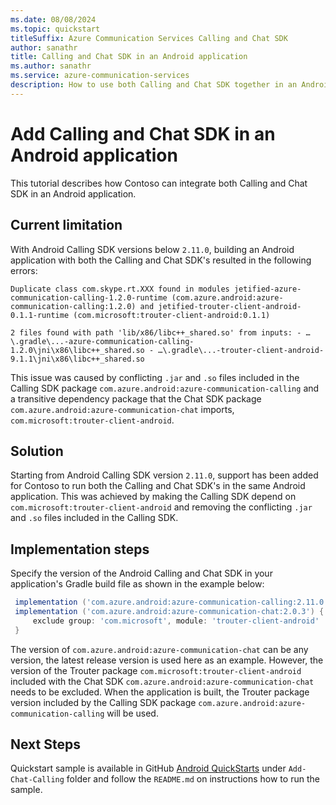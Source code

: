 ```yaml
---
ms.date: 08/08/2024
ms.topic: quickstart
titleSuffix: Azure Communication Services Calling and Chat SDK
author: sanathr
title: Calling and Chat SDK in an Android application
ms.author: sanathr
ms.service: azure-communication-services
description: How to use both Calling and Chat SDK together in an Android application.
---
```

# Add Calling and Chat SDK in an Android application

This tutorial describes how Contoso can integrate both Calling and Chat SDK in an Android application.

## Current limitation

With Android Calling SDK versions below `2.11.0`, building an Android application with both the Calling and Chat SDK's resulted in the following errors:

```
Duplicate class com.skype.rt.XXX found in modules jetified-azure-communication-calling-1.2.0-runtime (com.azure.android:azure-communication-calling:1.2.0) and jetified-trouter-client-android-0.1.1-runtime (com.microsoft:trouter-client-android:0.1.1)

2 files found with path 'lib/x86/libc++_shared.so' from inputs: - …\.gradle\...-azure-communication-calling-1.2.0\jni\x86\libc++_shared.so - …\.gradle\...-trouter-client-android-9.1.1\jni\x86\libc++_shared.so
```

This issue was caused by conflicting `.jar` and `.so` files included in the Calling SDK package `com.azure.android:azure-communication-calling` and a transitive dependency package that the Chat SDK package `com.azure.android:azure-communication-chat` imports, `com.microsoft:trouter-client-android`.

## Solution
Starting from Android Calling SDK version `2.11.0`, support has been added for Contoso to run both the Calling and Chat SDK's in the same Android application. This was achieved by making the Calling SDK depend on `com.microsoft:trouter-client-android` and removing the conflicting `.jar` and `.so` files included in the Calling SDK.

## Implementation steps

Specify the version of the Android Calling and Chat SDK in your application's Gradle build file as shown in the example below:

   ```gradle
    implementation ('com.azure.android:azure-communication-calling:2.11.0')
    implementation ('com.azure.android:azure-communication-chat:2.0.3') {
        exclude group: 'com.microsoft', module: 'trouter-client-android'
    }
   ```

The version of `com.azure.android:azure-communication-chat` can be any version, the latest release version is used here as an example. However, the version of the Trouter package `com.microsoft:trouter-client-android` included with the Chat SDK `com.azure.android:azure-communication-chat` needs to be excluded. When the application is built, the Trouter package version included by the Calling SDK package `com.azure.android:azure-communication-calling` will be used.

## Next Steps
Quickstart sample is available in GitHub [Android QuickStarts](https://github.com/Azure-Samples/communication-services-android-quickstarts.git) under `Add-Chat-Calling` folder and follow the `README.md` on instructions how to run the sample.
